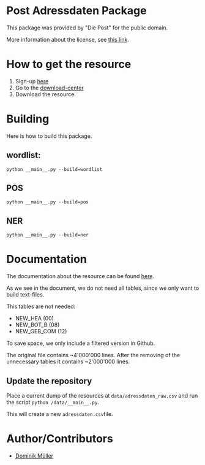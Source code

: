 Post Adressdaten Package
=============

This package was provided by "Die Post" for the public domain.

More information about the license, see [this link](https://www.post.ch/de/geschaeftlich/themen-a-z/adressen-pflegen-und-geodaten-nutzen/adress-und-geodaten).


# How to get the resource

1. Sign-up [here](https://account.post.ch/idp/?login&app=portal-delivery&service=klp)
2. Go to the [download-center](https://service.post.ch/zopa/dlc/app/?lang=de&service=dlc-web#/main)
3. Download the resource.


# Building

Here is how to build this package.

## wordlist:

`python __main__.py --build=wordlist`

## POS

`python __main__.py --build=pos`

## NER

`python __main__.py --build=ner`


# Documentation

The documentation about the resource can be found [here](./Strassenverzeichnis%20mit%20Sortierdaten.pdf).

As we see in the document, we do not need all tables, since we only want to build text-files.

This tables are not needed:
- NEW_HEA (00)
- NEW_BOT_B (08)
- NEW_GEB_COM (12)

To save space, we only include a filtered version in Github.

The original file contains ~4'000'000 lines.
After the removing of the unnecessary tables it contains ~2'000'000 lines.

## Update the repository

Place a current dump of the resources at `data/adressdaten_raw.csv` and run the script `python /data/__main__.py`.

This will create a new `adressdaten.csv`file.


# Author/Contributors

- [Dominik Müller](https://github.com/CoalaJoe)
